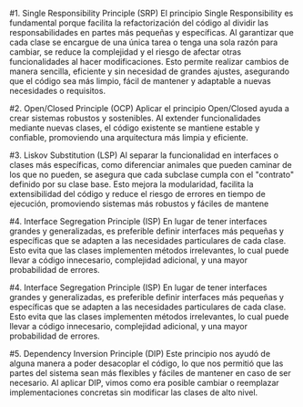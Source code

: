 #1. Single Responsibility Principle (SRP)
El principio Single Responsibility es fundamental porque facilita la refactorización del código al dividir las responsabilidades en partes más pequeñas y específicas. Al garantizar que cada clase se encargue de una única tarea o tenga una sola razón para cambiar, se reduce la complejidad y el riesgo de afectar otras funcionalidades al hacer modificaciones. Esto permite realizar cambios de manera sencilla, eficiente y sin necesidad de grandes ajustes, asegurando que el código sea más limpio, fácil de mantener y adaptable a nuevas necesidades o requisitos.

#2. Open/Closed Principle (OCP)
Aplicar el principio Open/Closed ayuda a crear sistemas robustos y sostenibles. Al extender funcionalidades mediante nuevas clases, el código existente se mantiene estable y confiable, promoviendo una arquitectura más limpia y eficiente.

#3. Liskov Substitution (LSP)
Al separar la funcionalidad en interfaces o clases más específicas, como diferenciar animales que pueden caminar de los que no pueden, se asegura que cada subclase cumpla con el "contrato" definido por su clase base. Esto mejora la modularidad, facilita la extensibilidad del código y reduce el riesgo de errores en tiempo de ejecución, promoviendo sistemas más robustos y fáciles de mantene

#4. Interface Segregation Principle (ISP)
En lugar de tener interfaces grandes y generalizadas, es preferible definir interfaces más pequeñas y específicas que se adapten a las necesidades particulares de cada clase. Esto evita que las clases implementen métodos irrelevantes, lo cual puede llevar a código innecesario, complejidad adicional, y una mayor probabilidad de errores.

#4. Interface Segregation Principle (ISP)
En lugar de tener interfaces grandes y generalizadas, es preferible definir interfaces más pequeñas y específicas que se adapten a las necesidades particulares de cada clase. Esto evita que las clases implementen métodos irrelevantes, lo cual puede llevar a código innecesario, complejidad adicional, y una mayor probabilidad de errores.

#5. Dependency Inversion Principle (DIP)
Este principio nos ayudó de alguna manera a poder desacoplar el código, lo que nos permitió que las partes del sistema sean más flexibles y fáciles de mantener en caso de ser necesario. Al aplicar DIP, vimos como era posible cambiar o reemplazar implementaciones concretas sin modificar las clases de alto nivel.
